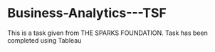 # Business-Analytics---TSF

This is a task given from THE SPARKS FOUNDATION.
Task has been completed using Tableau
